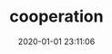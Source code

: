 ---
layout: cooperation
title: cooperation
date: 2020-01-01 23:11:06
keywords: 工作机会
description: 
comments: true
photos: https://cdn.jsdelivr.net/gh/honjun/cdn@1.4/img/banner/links.jpg
links:
  - group: 圆领
    desc: 介绍：项目管理/设计/新媒体/营销类
    items:
    - url: https://www.yuanling.com/
      img: http://image.yeslifeisfun.club/img/yuanling.png
      name: 圆领链接
      desc: 优质人才，远程雇佣

  - group: 电鸭社区
    desc: 只工作，不上班
    items:
    - url: https://eleduck.com/
      img: http://image.yeslifeisfun.club/img/dianya.png
      name: 电鸭社区
      desc: 帮你拿到远程工作offer
---